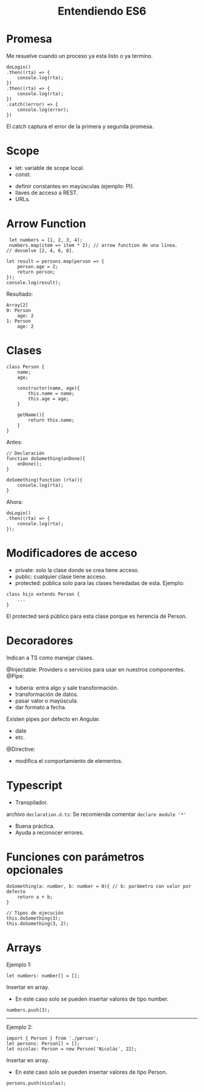 <h1 align="center">Entendiendo ES6</h1>

# Promesa
Me resuelve cuando un proceso ya esta listo o ya termino. 

```
doLogin()
.then((rta) => {
    console.log(rta);
})
.then((rta) => {
    console.log(rta);
})
.catch((error) => {
    console.log(error);
})
```
 El catch captura el error de la primera y segunda promesa.

 # Scope
 + let: variable de scope local.
 + const: 
 - definir constantes en mayúsculas (ejemplo: PI).
 - llaves de acceso a REST. 
 - URLs.

 # Arrow Function

```
 let numbers = [1, 2, 3, 4];
 numbers.map(item => item * 2); // arrow function de una línea.
// devuelve [2, 4, 6, 8].
```

```
let result = persons.map(person => {
    person.age = 2;
    return person;
});
console.log(result);
```
Resultado:
```
Array[2]
0: Person
    age: 2
1: Person
    age: 2
```

 # Clases
 ```
 class Person {
     name;
     age;

     constructor(name, age){
         this.name = name;
         this.age = age;
     }

     getName(){
         return this.name;
     }
 }
 ```

 Antes:
 ```
 // Declaración
 function doSomething(onDone){
     onDone();
 }

 doSomething(function (rta)){
     console.log(rta);
 }
 ```

 Ahora:
 ```
 doLogin()
 .then((rta) => {
     console.log(rta);
 });
 ```

 # Modificadores de acceso

 + private: solo la clase donde se crea tiene acceso.
 + public: cualquier clase tiene acceso.
 + protected: pública solo para las clases heredadas de esta.
 Ejemplo:
 ```
 class hijo extends Person {
     ...
 }
 ```
 El protected será público para esta clase porque es herencia de Person.

 # Decoradores

Indican a TS como manejar clases.

 @Injectable: Providers o servicios para usar en nuestros componentes.
 @Pipe: 
 + tubería: entra algo y sale transformación.
 + transformación de datos.
 + pasar valor o mayúscula.
 + dar formato a fecha.

 Existen pipes por defecto en Angular.
 + date
 + etc.

 @Directive: 
 + modifica el comportamiento de elementos.

 # Typescript

 + Transpilador.

archivo `declaration.d.ts`: Se recomienda comentar `declare module '*'`
+ Buena práctica.
+ Ayuda a reconocer errores.

# Funciones con parámetros opcionales
```
doSomething(a: number, b: number = 0){ // b: parámetro con valor por defecto
    return a + b;
}

// Tipos de ejecución
this.doSomething(3);
this.doSomething(3, 2);
```

# Arrays


Ejemplo 1: 
```
let numbers: number[] = [];
```
Insertar en array.
+ En este caso solo se pueden insertar valores de tipo number.
```
numbers.push(3);
```
---
Ejemplo 2:

```
import { Person } from './person';
let persons: Person[] = [];
let nicolas: Person = new Person('Nicolás', 22);
```

Insertar en array.
+ En este caso solo se pueden insertar valores de tipo Person.

```
persons.push(nicolas);
```

